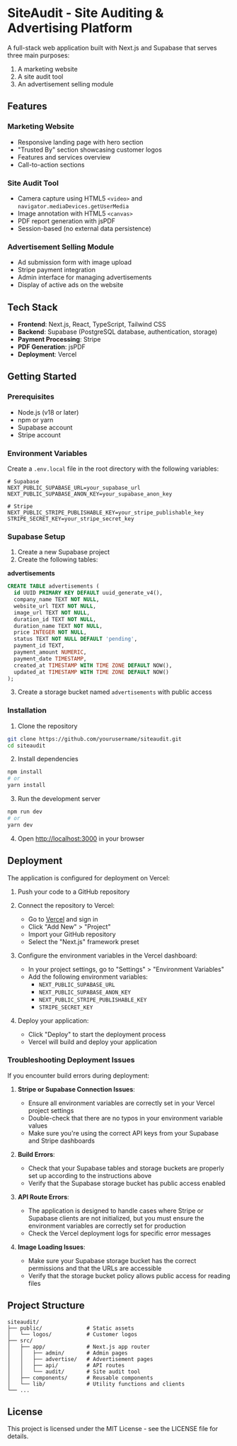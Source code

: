 # SiteAudit - Site Auditing & Advertising Platform

A full-stack web application built with Next.js and Supabase that serves three main purposes:
1. A marketing website
2. A site audit tool
3. An advertisement selling module

## Features

### Marketing Website
- Responsive landing page with hero section
- "Trusted By" section showcasing customer logos
- Features and services overview
- Call-to-action sections

### Site Audit Tool
- Camera capture using HTML5 `<video>` and `navigator.mediaDevices.getUserMedia`
- Image annotation with HTML5 `<canvas>`
- PDF report generation with jsPDF
- Session-based (no external data persistence)

### Advertisement Selling Module
- Ad submission form with image upload
- Stripe payment integration
- Admin interface for managing advertisements
- Display of active ads on the website

## Tech Stack

- **Frontend**: Next.js, React, TypeScript, Tailwind CSS
- **Backend**: Supabase (PostgreSQL database, authentication, storage)
- **Payment Processing**: Stripe
- **PDF Generation**: jsPDF
- **Deployment**: Vercel

## Getting Started

### Prerequisites

- Node.js (v18 or later)
- npm or yarn
- Supabase account
- Stripe account

### Environment Variables

Create a `.env.local` file in the root directory with the following variables:

```
# Supabase
NEXT_PUBLIC_SUPABASE_URL=your_supabase_url
NEXT_PUBLIC_SUPABASE_ANON_KEY=your_supabase_anon_key

# Stripe
NEXT_PUBLIC_STRIPE_PUBLISHABLE_KEY=your_stripe_publishable_key
STRIPE_SECRET_KEY=your_stripe_secret_key
```

### Supabase Setup

1. Create a new Supabase project
2. Create the following tables:

**advertisements**
```sql
CREATE TABLE advertisements (
  id UUID PRIMARY KEY DEFAULT uuid_generate_v4(),
  company_name TEXT NOT NULL,
  website_url TEXT NOT NULL,
  image_url TEXT NOT NULL,
  duration_id TEXT NOT NULL,
  duration_name TEXT NOT NULL,
  price INTEGER NOT NULL,
  status TEXT NOT NULL DEFAULT 'pending',
  payment_id TEXT,
  payment_amount NUMERIC,
  payment_date TIMESTAMP,
  created_at TIMESTAMP WITH TIME ZONE DEFAULT NOW(),
  updated_at TIMESTAMP WITH TIME ZONE DEFAULT NOW()
);
```

3. Create a storage bucket named `advertisements` with public access

### Installation

1. Clone the repository
```bash
git clone https://github.com/yourusername/siteaudit.git
cd siteaudit
```

2. Install dependencies
```bash
npm install
# or
yarn install
```

3. Run the development server
```bash
npm run dev
# or
yarn dev
```

4. Open [http://localhost:3000](http://localhost:3000) in your browser

## Deployment

The application is configured for deployment on Vercel:

1. Push your code to a GitHub repository
2. Connect the repository to Vercel:
   - Go to [Vercel](https://vercel.com) and sign in
   - Click "Add New" > "Project"
   - Import your GitHub repository
   - Select the "Next.js" framework preset

3. Configure the environment variables in the Vercel dashboard:
   - In your project settings, go to "Settings" > "Environment Variables"
   - Add the following environment variables:
     - `NEXT_PUBLIC_SUPABASE_URL`
     - `NEXT_PUBLIC_SUPABASE_ANON_KEY`
     - `NEXT_PUBLIC_STRIPE_PUBLISHABLE_KEY`
     - `STRIPE_SECRET_KEY`

4. Deploy your application:
   - Click "Deploy" to start the deployment process
   - Vercel will build and deploy your application

### Troubleshooting Deployment Issues

If you encounter build errors during deployment:

1. **Stripe or Supabase Connection Issues**: 
   - Ensure all environment variables are correctly set in your Vercel project settings
   - Double-check that there are no typos in your environment variable values
   - Make sure you're using the correct API keys from your Supabase and Stripe dashboards

2. **Build Errors**: 
   - Check that your Supabase tables and storage buckets are properly set up according to the instructions above
   - Verify that the Supabase storage bucket has public access enabled

3. **API Route Errors**: 
   - The application is designed to handle cases where Stripe or Supabase clients are not initialized, but you must ensure the environment variables are correctly set for production
   - Check the Vercel deployment logs for specific error messages

4. **Image Loading Issues**: 
   - Make sure your Supabase storage bucket has the correct permissions and that the URLs are accessible
   - Verify that the storage bucket policy allows public access for reading files

## Project Structure

```
siteaudit/
├── public/              # Static assets
│   └── logos/           # Customer logos
├── src/
│   ├── app/             # Next.js app router
│   │   ├── admin/       # Admin pages
│   │   ├── advertise/   # Advertisement pages
│   │   ├── api/         # API routes
│   │   └── audit/       # Site audit tool
│   ├── components/      # Reusable components
│   └── lib/             # Utility functions and clients
└── ...
```

## License

This project is licensed under the MIT License - see the LICENSE file for details.
